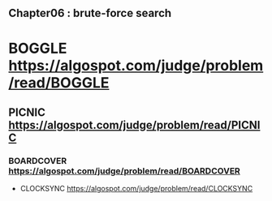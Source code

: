 Chapter06 : brute-force search
------------------------------

# BOGGLE https://algospot.com/judge/problem/read/BOGGLE

## PICNIC https://algospot.com/judge/problem/read/PICNIC

### BOARDCOVER https://algospot.com/judge/problem/read/BOARDCOVER

+ CLOCKSYNC https://algospot.com/judge/problem/read/CLOCKSYNC
